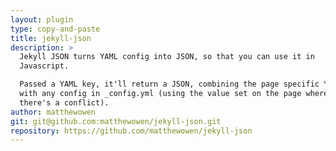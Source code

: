 ```yaml
---
layout: plugin
type: copy-and-paste
title: jekyll-json
description: >
  Jekyll JSON turns YAML config into JSON, so that you can use it in
  Javascript.

  Passed a YAML key, it'll return a JSON, combining the page specific YAML
  with any config in _config.yml (using the value set on the page wherever
  there's a conflict).
author: matthewowen
git: git@github.com:matthewowen/jekyll-json.git
repository: https://github.com/matthewowen/jekyll-json
---
```


